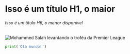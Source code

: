 # Isso é um título H1, o maior

###### Isso é um título H6, o menor disponível

![Mohammed Salah levantando o troféu da Premier League](https://c8.alamy.com/comp/3BDPTDW/liverpools-mohamed-salah-celebrates-with-the-premier-league-trophy-after-the-premier-league-match-at-anfield-liverpool-picture-date-sunday-may-25-2025-3BDPTDW.jpg)

```python
print('Olá mundo!')
```
